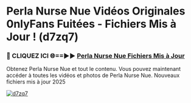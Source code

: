 # Perla Nurse Nue Vidéos Originales 0nlyFans Fuitées - Fichiers Mis à Jour ! (d7zq7)

<h3>🔴 CLIQUEZ ICI 🌐==►► <a href="https://tinyurl.com/2pmr4ezf" rel="nofollow">Perla Nurse Nue Fichiers Mis à Jour</a></h3>

Obtenez Perla Nurse Nue et tout le contenu. Vous pouvez maintenant accéder à toutes les vidéos et photos de Perla Nurse Nue. Nouveaux fichiers mis à jour 2025

[![d7zq7](https://i.imgur.com/6SNvagu.gif)](https://tinyurl.com/2pmr4ezf)

